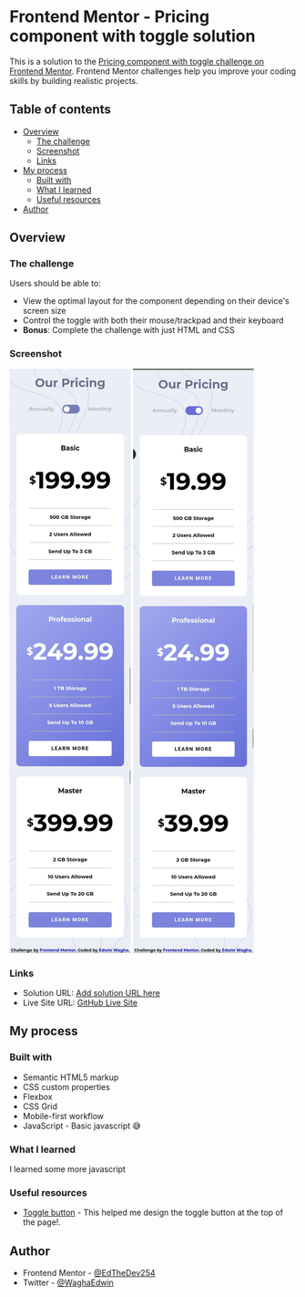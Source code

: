 # Frontend Mentor - Pricing component with toggle solution

This is a solution to the [Pricing component with toggle challenge on Frontend Mentor](https://www.frontendmentor.io/challenges/pricing-component-with-toggle-8vPwRMIC). Frontend Mentor challenges help you improve your coding skills by building realistic projects. 

## Table of contents

- [Overview](#overview)
  - [The challenge](#the-challenge)
  - [Screenshot](#screenshot)
  - [Links](#links)
- [My process](#my-process)
  - [Built with](#built-with)
  - [What I learned](#what-i-learned)
  - [Useful resources](#useful-resources)
- [Author](#author)

## Overview

### The challenge

Users should be able to:

- View the optimal layout for the component depending on their device's screen size
- Control the toggle with both their mouse/trackpad and their keyboard
- **Bonus**: Complete the challenge with just HTML and CSS

### Screenshot

![](./images/screenshot1.jpg)
![](./images/screenshot2.jpg)


### Links

- Solution URL: [Add solution URL here](https://your-solution-url.com)
- Live Site URL: [GitHub Live Site](https://edthedev254.github.io/pricing-component-with-toggle/)

## My process

### Built with

- Semantic HTML5 markup
- CSS custom properties
- Flexbox
- CSS Grid
- Mobile-first workflow
- JavaScript - Basic javascript 😅

### What I learned

I learned some more javascript 

### Useful resources

- [Toggle button](https://www.w3schools.com/howto/howto_css_switch.asp) - This helped me design the toggle button at the top of the page!. 

## Author
- Frontend Mentor - [@EdTheDev254](https://www.frontendmentor.io/profile/EdTheDev254)
- Twitter - [@WaghaEdwin](https://www.twitter.com/EdTheDev254)


